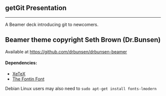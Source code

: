## getGit Presentation
---
A Beamer deck introducing git to newcomers.

## Beamer theme copyright Seth Brown (Dr.Bunsen)
Available at https://github.com/drbunsen/drbunsen-beamer

#### Dependencies:  

+ [XeTeX](http://en.wikipedia.org/wiki/XeTeX)
+ [The Fontin Font](http://www.exljbris.com/fontin.html)

Debian Linux users may also need to ```sudo apt-get install fonts-lmodern```
